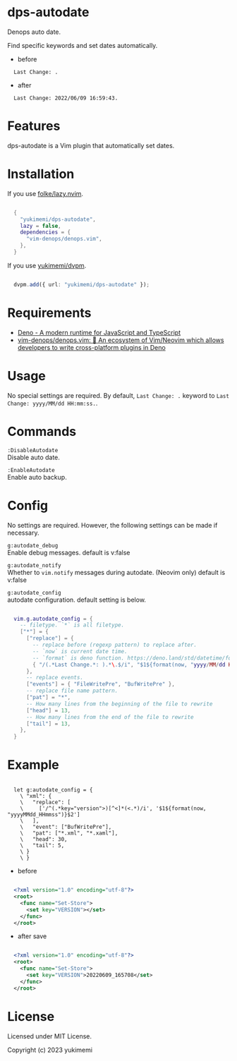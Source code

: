 # dps-autodate

Denops auto date.

Find specific keywords and set dates automatically.

- before
```
  Last Change: .
```

- after
```
  Last Change: 2022/06/09 16:59:43.
```

# Features 

dps-autodate is a Vim plugin that automatically set dates.

# Installation 

If you use [folke/lazy.nvim](https://github.com/folke/lazy.nvim).

```lua

  {
    "yukimemi/dps-autodate",
    lazy = false,
    dependencies = {
      "vim-denops/denops.vim",
    },
  }

```

If you use [yukimemi/dvpm](https://github.com/yukimemi/dvpm).

```typescript

  dvpm.add({ url: "yukimemi/dps-autodate" });

```

# Requirements 

- [Deno - A modern runtime for JavaScript and TypeScript](https://deno.land/)
- [vim-denops/denops.vim: 🐜 An ecosystem of Vim/Neovim which allows developers to write cross-platform plugins in Deno](https://github.com/vim-denops/denops.vim)
# Usage 

No special settings are required.
By default, `Last Change: .` keyword to `Last Change: yyyy/MM/dd HH:mm:ss.`.

# Commands 

`:DisableAutodate`                                          
Disable auto date.

`:EnableAutodate`                                            
Enable auto backup.

# Config 

No settings are required. However, the following settings can be made if necessary.

`g:autodate_debug`                                          
Enable debug messages.
default is v:false

`g:autodate_notify`                                        
Whether to `vim.notify` messages during autodate. (Neovim only)
default is v:false

`g:autodate_config`                                        
autodate configuration.
default setting is below.

```lua

  vim.g.autodate_config = {
    -- filetype. `*` is all filetype.
    ["*"] = {
      ["replace"] = {
        -- replace before (regexp pattern) to replace after.
        -- `now` is current date time.
        -- `format` is deno function. https://deno.land/std/datetime/format.ts
        { "/(.*Last Change.*: ).*\.$/i", "$1${format(now, "yyyy/MM/dd HH:mm:ss")}." },
      },
      -- replace events.
      ["events"] = { "FileWritePre", "BufWritePre" },
      -- replace file name pattern.
      ["pat"] = "*",
      -- How many lines from the beginning of the file to rewrite
      ["head"] = 13,
      -- How many lines from the end of the file to rewrite
      ["tail"] = 13,
    },
  }

```

# Example 

```vim

  let g:autodate_config = {
    \ "xml": {
    \   "replace": [
    \     ['/^(.*key="version">)[^<]*(<.*)/i', '$1${format(now, "yyyyMMdd_HHmmss")}$2']
    \   ],
    \   "event": ["BufWritePre"],
    \   "pat": ["*.xml", "*.xaml"],
    \   "head": 30,
    \   "tail": 5,
    \ }
    \ }

```

- before
```xml

  <?xml version="1.0" encoding="utf-8"?>
  <root>
    <func name="Set-Store">
      <set key="VERSION"></set>
    </func>
  </root>

```

- after save
```xml

  <?xml version="1.0" encoding="utf-8"?>
  <root>
    <func name="Set-Store">
      <set key="VERSION">20220609_165708</set>
    </func>
  </root>

```

# License 

Licensed under MIT License.

Copyright (c) 2023 yukimemi

